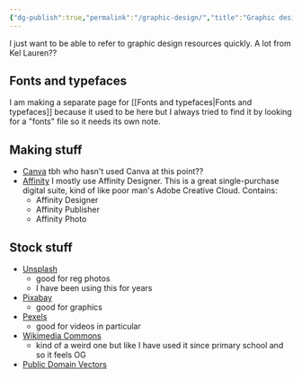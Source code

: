 ```yaml
---
{"dg-publish":true,"permalink":"/graphic-design/","title":"Graphic design","tags":["reference","arts"],"created":"2022-05-31T18:37:34+10:00","updated":"2024-04-26"}
---
```



I just want to be able to refer to graphic design resources quickly.
A lot from Kel Lauren??

## Fonts and typefaces

I am making a separate page for [[Fonts and typefaces\|Fonts and typefaces]] because it used to be here but I always tried to find it by looking for a "fonts" file so it needs its own note.

## Making stuff

- [Canva](https://www.canva.com/) tbh who hasn't used Canva at this point??
- [Affinity](https://affinity.serif.com/en-us/) I mostly use Affinity Designer. This is a great single-purchase digital suite, kind of like poor man's Adobe Creative Cloud. Contains:
  - Affinity Designer
  - Affinity Publisher
  - Affinity Photo

## Stock stuff

- [Unsplash](https://unsplash.com/)
  - good for reg photos
  - I have been using this for years
- [Pixabay](https://pixabay.com/)
  - good for graphics
- [Pexels](https://www.pexels.com/)
  - good for videos in particular
- [Wikimedia Commons](https://commons.wikimedia.org/wiki/Main_Page)
  - kind of a weird one but like I have used it since primary school and so it feels OG
- [Public Domain Vectors](https://publicdomainvectors.org/)
